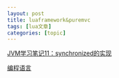 ```yaml
---
layout: post
title: luaframework&puremvc 
tags: [lua文章]
categories: [topic]
---
```

<div class="media-content">
                <div class="content">
                    <div></div>
                    <a href="/2019/09/07/2019-9-7-JVM学习笔记11：synchronized的实现/" class="has-link-black-ter is-size-6">JVM学习笔记11：synchronized的实现</a>
                    <p class="is-size-7 is-uppercase">
                        <a class="has-link-grey -link" href="/categories/编程语言/">编程语言</a>
                    </p>
                </div>
            </div>